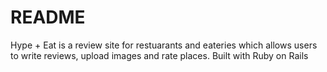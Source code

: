 # README

Hype + Eat is a review site for restuarants and eateries which allows users to write reviews, upload images and rate places. Built with Ruby on Rails
